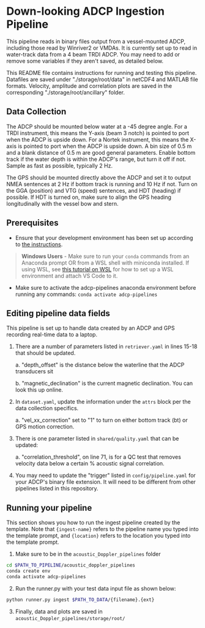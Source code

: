 # Down-looking ADCP Ingestion Pipeline

This pipeline reads in binary files output from a vessel-mounted ADCP, including those read by
Winriver2 or VMDAs. It is currently set up to read in water-track data from a 4 beam TRDI ADCP. You 
may need to add or remove some variables if they aren't saved, as detailed below.

This README file contains instructions for running and testing this pipeline. Datafiles are saved under
"./storage/root/data" in netCDF4 and MATLAB file formats. Velocity, amplitude and correlation plots are 
saved in the corresponding "./storage/root/ancillary" folder.

## Data Collection
The ADCP should be mounted below water at a -45 degree angle. For a TRDI instrument, this means the 
Y-axis (beam 3 notch) is pointed to port when the ADCP is upside down. For a Nortek instrument, this
means the X-axis is pointed to port when the ADCP is upside down. A bin size of 0.5 m and a blank distance of 0.5 m are good general parameters. Enable bottom track if the water depth is within the ADCP's range, but turn it off if not. Sample as fast as possible, typically 2 Hz.

The GPS should be mounted directly above the ADCP and set it to output NMEA sentences at 2 Hz if 
bottom track is running and 10 Hz if not. Turn on the GGA (position) and VTG (speed) sentences, and HDT
(heading) if possible. If HDT is turned on, make sure to align the GPS heading longitudinally with the 
vessel bow and stern.

## Prerequisites

* Ensure that your development environment has been set up according to
[the instructions](../../README.md#development-environment-setup).

> **Windows Users** - Make sure to run your `conda` commands from an Anaconda prompt OR from a WSL shell with miniconda
> installed. If using WSL, see [this tutorial on WSL](https://tsdat.readthedocs.io/en/latest/tutorials/wsl.html) for
> how to set up a WSL environment and attach VS Code to it.

* Make sure to activate the adcp-pipelines anaconda environment before running any 
commands:  `conda activate adcp-pipelines`


## Editing pipeline data fields
This pipeline is set up to handle data created by an ADCP and GPS recording real-time data to a laptop.

1. There are a number of parameters listed in `retriever.yaml` in lines 15-18 that should be updated.

    a. "depth_offset" is the distance below the waterline that the ADCP transducers sit

    b. "magnetic_declination" is the current magnetic declination. You can look this up online.

2. In `dataset.yaml`, update the information under the `attrs` block per the data collection specifics.

    a. "vel_xx_correction" set to "1" to turn on either bottom track (bt) or GPS motion correction.

3. There is one parameter listed in `shared/quality.yaml` that can be updated:

    a. "correlation_threshold", on line 71, is for a QC test that removes velocity data below a certain % 
    acoustic signal correlation.

4. You may need to update the "trigger" listed in `config/pipeline.yaml` for your ADCP's binary file extension. It will need to be different from other pipelines listed in this repository.


## Running your pipeline
This section shows you how to run the ingest pipeline created by the template.  Note that `{ingest-name}` refers
to the pipeline name you typed into the template prompt, and `{location}` refers to the location you typed into
the template prompt.

1. Make sure to be in the `acoustic_Doppler_pipelines` folder

```bash
cd $PATH_TO_PIPELINE/acoustic_doppler_pipelines
conda create env
conda activate adcp-pipelines
```

2. Run the runner.py with your test data input file as shown below:

```bash
python runner.py ingest $PATH_TO_DATA/{filename}.{ext}
```

3. Finally, data and plots are saved in `acoustic_Doppler_pipelines/storage/root/`
